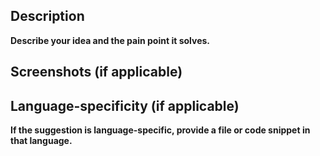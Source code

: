 <!-- Before submitting a request, ensure you're running the latest version of the extension. -->

## Description

__Describe your idea and the pain point it solves.__

<!-- Your description here -->

## Screenshots (if applicable)

<!-- Screenshots here -->

## Language-specificity (if applicable)

__If the suggestion is language-specific, provide a file or code snippet in that language.__

<!-- Your code here -->



